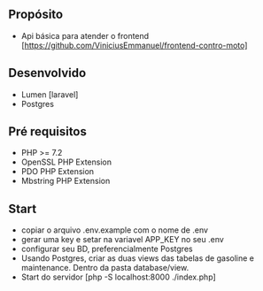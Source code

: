 ## Propósito

- Api básica para atender o frontend [https://github.com/ViniciusEmmanuel/frontend-contro-moto]

## Desenvolvido

- Lumen [laravel]
- Postgres

## Pré requisitos 

- PHP >= 7.2
- OpenSSL PHP Extension
- PDO PHP Extension
- Mbstring PHP Extension

## Start

- copiar o arquivo .env.example com o nome de .env
- gerar uma key e setar na variavel APP_KEY no seu .env
- configurar seu BD, preferencialmente Postgres
- Usando Postgres, criar as duas views das tabelas de gasoline e maintenance. Dentro da pasta database/view.
- Start do servidor [php -S localhost:8000 ./index.php] 
